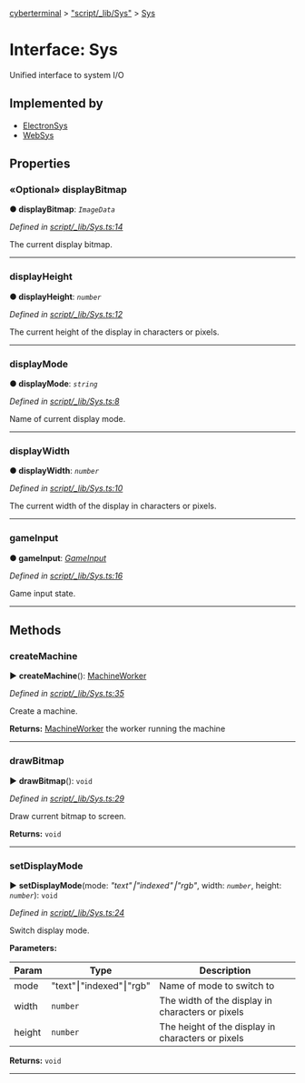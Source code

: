 [cyberterminal](../README.md) > ["script/_lib/Sys"](../modules/_script__lib_sys_.md) > [Sys](../interfaces/_script__lib_sys_.sys.md)



# Interface: Sys


Unified interface to system I/O

## Implemented by

* [ElectronSys](../classes/_script__lib_electronsys_.electronsys.md)
* [WebSys](../classes/_script__lib_websys_.websys.md)


## Properties
<a id="displaybitmap"></a>

### «Optional» displayBitmap

**●  displayBitmap**:  *`ImageData`* 

*Defined in [script/_lib/Sys.ts:14](https://github.com/FantasyInternet/cyberterminal/blob/HEAD/src/script/_lib/Sys.ts#L14)*



The current display bitmap.




___

<a id="displayheight"></a>

###  displayHeight

**●  displayHeight**:  *`number`* 

*Defined in [script/_lib/Sys.ts:12](https://github.com/FantasyInternet/cyberterminal/blob/HEAD/src/script/_lib/Sys.ts#L12)*



The current height of the display in characters or pixels.




___

<a id="displaymode"></a>

###  displayMode

**●  displayMode**:  *`string`* 

*Defined in [script/_lib/Sys.ts:8](https://github.com/FantasyInternet/cyberterminal/blob/HEAD/src/script/_lib/Sys.ts#L8)*



Name of current display mode.




___

<a id="displaywidth"></a>

###  displayWidth

**●  displayWidth**:  *`number`* 

*Defined in [script/_lib/Sys.ts:10](https://github.com/FantasyInternet/cyberterminal/blob/HEAD/src/script/_lib/Sys.ts#L10)*



The current width of the display in characters or pixels.




___

<a id="gameinput"></a>

###  gameInput

**●  gameInput**:  *[GameInput](../classes/_script__lib_gameinput_.gameinput.md)* 

*Defined in [script/_lib/Sys.ts:16](https://github.com/FantasyInternet/cyberterminal/blob/HEAD/src/script/_lib/Sys.ts#L16)*



Game input state.




___


## Methods
<a id="createmachine"></a>

###  createMachine

► **createMachine**(): [MachineWorker](_script__lib_machineworker_.machineworker.md)



*Defined in [script/_lib/Sys.ts:35](https://github.com/FantasyInternet/cyberterminal/blob/HEAD/src/script/_lib/Sys.ts#L35)*



Create a machine.




**Returns:** [MachineWorker](_script__lib_machineworker_.machineworker.md)
the worker running the machine






___

<a id="drawbitmap"></a>

###  drawBitmap

► **drawBitmap**(): `void`



*Defined in [script/_lib/Sys.ts:29](https://github.com/FantasyInternet/cyberterminal/blob/HEAD/src/script/_lib/Sys.ts#L29)*



Draw current bitmap to screen.




**Returns:** `void`





___

<a id="setdisplaymode"></a>

###  setDisplayMode

► **setDisplayMode**(mode: *"text"⎮"indexed"⎮"rgb"*, width: *`number`*, height: *`number`*): `void`



*Defined in [script/_lib/Sys.ts:24](https://github.com/FantasyInternet/cyberterminal/blob/HEAD/src/script/_lib/Sys.ts#L24)*



Switch display mode.


**Parameters:**

| Param | Type | Description |
| ------ | ------ | ------ |
| mode | "text"⎮"indexed"⎮"rgb"   |  Name of mode to switch to |
| width | `number`   |  The width of the display in characters or pixels |
| height | `number`   |  The height of the display in characters or pixels |





**Returns:** `void`





___


